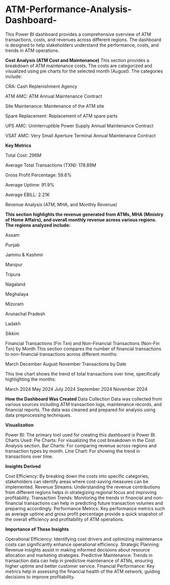 # ATM-Performance-Analysis-Dashboard-

This Power BI dashboard provides a comprehensive overview of ATM transactions, costs, and revenues across different regions. The dashboard is designed to help stakeholders understand the performance, costs, and trends in ATM operations.


**Cost Analysis (ATM Cost and Maintenance)**
This section provides a breakdown of ATM maintenance costs. The costs are categorized and visualized using pie charts for the selected month (August). The categories include:

CRA: Cash Replenishment Agency

ATM AMC: ATM Annual Maintenance Contract

Site Maintenance: Maintenance of the ATM site

Spare Replacement: Replacement of ATM spare parts

UPS AMC: Uninterruptible Power Supply Annual Maintenance Contract

VSAT AMC: Very Small Aperture Terminal Annual Maintenance Contract

**Key Metrics**

Total Cost: 296M

Average Total Transactions (TXN): 178.89M

Gross Profit Percentage: 59.6%

Average Uptime: 91.9%

Average EBILL: 2.21K

Revenue Analysis (ATM, MHA, and Monthly Revenue)

**This section highlights the revenue generated from ATMs, MHA (Ministry of Home Affairs), and overall monthly revenue across various regions. The regions analyzed include:**

Assam

Punjab

Jammu & Kashmir

Manipur

Tripura

Nagaland

Meghalaya

Mizoram

Arunachal Pradesh

Ladakh

Sikkim

Financial Transactions (Fin Txn) and Non-Financial Transactions (Non-Fin Txn) by Month
This section compares the number of financial transactions to non-financial transactions across different months:

March
December
August
November
Transactions by Date

This line chart shows the trend of total transactions over time, specifically highlighting the months:

March 2024
May 2024
July 2024
September 2024
November 2024

**How the Dashboard Was Created**
Data Collection
Data was collected from various sources including ATM transaction logs, maintenance records, and financial reports. The data was cleaned and prepared for analysis using data preprocessing techniques.

**Visualization**

Power BI: The primary tool used for creating this dashboard is Power BI.
Charts Used:
Pie Charts: For visualizing the cost breakdown in the Cost Analysis section.
Bar Charts: For comparing revenue across regions and transaction types by month.
Line Chart: For showing the trend in transactions over time.

**Insights Derived**

Cost Efficiency: By breaking down the costs into specific categories, stakeholders can identify areas where cost-saving measures can be implemented.
Revenue Streams: Understanding the revenue contributions from different regions helps in strategizing regional focus and improving profitability.
Transaction Trends: Monitoring the trends in financial and non-financial transactions can help in predicting future transaction volumes and preparing accordingly.
Performance Metrics: Key performance metrics such as average uptime and gross profit percentage provide a quick snapshot of the overall efficiency and profitability of ATM operations.

**Importance of These Insights**

Operational Efficiency: Identifying cost drivers and optimizing maintenance costs can significantly enhance operational efficiency.
Strategic Planning: Revenue insights assist in making informed decisions about resource allocation and marketing strategies.
Predictive Maintenance: Trends in transaction data can help in predictive maintenance of ATMs, ensuring higher uptime and better customer service.
Financial Performance: Key metrics help in assessing the financial health of the ATM network, guiding decisions to improve profitability.

